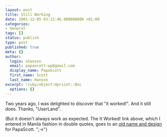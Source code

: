 ```yaml
---
layout: post
title: Still Working
date: 2001-12-05 03:12:46.000000000 +01:00
categories:
- General
tags: []
status: publish
type: post
published: true
meta: {}
author:
  login: shanson
  email: papascott-wp@gmail.com
  display_name: PapaScott
  first_name: Scott
  last_name: Hanson
excerpt: !ruby/object:Hpricot::Doc
  options: {}
---
```

<p>Two years ago, I was delighted to discover that "it worked!". And it still does. Thanks, "UserLand".</p>
<p>(But it doesn't always work as expected. The It Worked! link above, which I entered in Manila fashion in double quotes, goes to an <a href="http://mausnews.editthispage.com/">old name and design</a> for PapaScott. ";->")</p>
